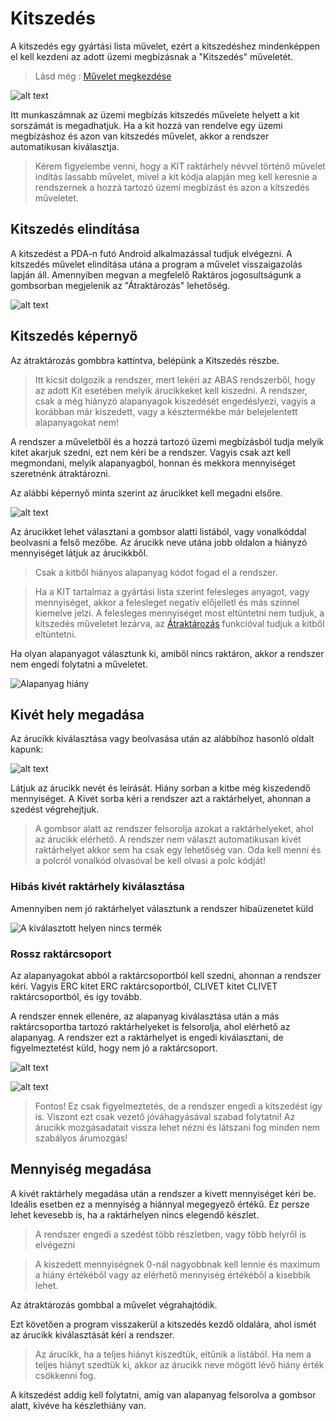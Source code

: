 # Kitszedés

A kitszedés egy gyártási lista művelet, ezért a kitszedéshez mindenképpen el kell kezdeni az adott üzemi megbízásnak a "Kitszedés" műveletét.

> Lásd még : [Művelet megkezdése](../Gyartas/Muvelet-megkezdese)

![alt text](image-56.png)

Itt munkaszámnak az üzemi megbízás kitszedés művelete helyett a kit sorszámát is megadhatjuk. Ha a kit hozzá van rendelve egy üzemi megbízáshoz és azon van kitszedés művelet, akkor a rendszer automatikusan kiválasztja.

> Kérem figyelembe venni, hogy a KIT raktárhely névvel történő művelet indítás lassabb művelet, mivel a kit kódja alapján meg kell keresnie a rendszernek a hozzá tartozó üzemi megbízást és azon a kitszedés műveletet. 

## Kitszedés elindítása

A kitszedést a PDA-n futó Android alkalmazással tudjuk elvégezni. A kitszedés művelet elindítása utána a program a művelet visszaigazolás lapján áll. Amennyiben megvan a megfelelő Raktáros jogosultságunk a gombsorban megjelenik az "Átraktározás" lehetőség.

![alt text](image-57.png)

## Kitszedés képernyő

Az átraktározás gombbra kattintva, belépünk a Kitszedés részbe.

> Itt kicsit dolgozik a rendszer, mert lekéri az ABAS rendszerből, hogy az adott Kit esetében melyik árucikkeket kell kiszedni. A rendszer, csak a még hiányzó alapanyagok kiszedését engedéslyezi, vagyis a korábban már kiszedett, vagy a késztermékbe már belejelentett alapanyagokat nem!

A rendszer a műveletből és a hozzá tartozó üzemi megbízásból tudja melyik kitet akarjuk szedni, ezt nem kéri be a rendszer. Vagyis csak azt kell megmondani, melyik alapanyagból, honnan és mekkora mennyiséget szeretnénk átraktározni.

Az alábbi képernyő minta szerint az árucikket kell megadni elsőre.

![alt text](image-58.png)

Az árucikket lehet választani a gombsor alatti listából, vagy vonalkóddal beolvasni a felső mezőbe.
Az árucikk neve utána jobb oldalon a hiányzó mennyiséget látjuk az árucikkből.

> Csak a kitből hiányos alapanyag kódot fogad el a rendszer. 

> Ha a KIT tartalmaz a gyártási lista szerint felesleges anyagot, vagy mennyiséget, akkor a felesleget negatív előjelletl és más színnel kiemelve jelzi. A felesleges mennyiséget most eltüntetni nem tudjuk, a kitszedés műveletet lezárva, az [Átraktározás](atraktarozas.md) funkcióval tudjuk a kitből eltüntetni.

Ha olyan alapanyagot választunk ki, amiből nincs raktáron, akkor a rendszer nem engedi folytatni a műveletet.

![Alapanyag hiány](image-6.png)

## Kivét hely megadása

Az árucikk kiválasztása vagy beolvasása után az alábbihoz hasonló oldalt kapunk:

![alt text](image-1.png)

Látjuk az árucikk nevét és leírását. Hiány sorban a kitbe még kiszedendő mennyiséget.
A Kivét sorba kéri a rendszer azt a raktárhelyet, ahonnan a szedést végrehejtjuk.

> A gombsor alatt az rendszer felsorolja azokat a raktárhelyeket, ahol az árucikk elérhető. A rendszer nem választ automatikusan kivét raktárhelyet akkor sem ha csak egy lehetőség van. Oda kell menni és a polcról vonalkód olvasóval be kell olvasi a polc kódját!

### Hibás kivét raktárhely kiválasztása

Amennyiben nem jó raktárhelyet választunk a rendszer hibaüzenetet küld

![A kiválasztott helyen nincs termék](image-3.png)

### Rossz raktárcsoport

Az alapanyagokat abból a raktárcsoportból kell szedni, ahonnan a rendszer kéri. Vagyis ERC kitet ERC raktárcsoportból, CLIVET kitet CLIVET raktárcsoportból, és így tovább.

A rendszer ennek ellenére, az alapanyag kiválasztása után a más raktárcsoportba tartozó raktárhelyeket is felsorolja, ahol elérhető az alapanyag. A rendszer ezt a raktárhelyet is engedi kiválasztani, de figyelmeztetést küld, hogy nem jó a raktárcsoport.

![alt text](image-4.png)

![alt text](image-5.png)

> Fontos! Ez csak figyelmeztetés, de a rendszer engedi a kitszedést így is. Viszont ezt csak vezető jóváhagyásával szabad folytatni! Az árucikk mozgásadatait vissza lehet nézni és látszani fog minden nem szabályos árumozgás!

## Mennyiség megadása

A kivét raktárhely megadása után a rendszer a kivett mennyiséget kéri be. Ideális esetben ez a mennyiség a hiánnyal megegyező értékű. Ez persze lehet kevesebb is, ha a raktárhelyen nincs elegendő készlet.

> A rendszer engedi a szedést több részletben, vagy több helyről is elvégezni

> A kiszedett mennyiségnek 0-nál nagyobbnak kell lennie és maximum a hiány értékéből vagy az elérhető mennyiség értékéből a kisebbik lehet.

Az átraktározás gombbal a művelet végrahajtódik.

Ezt követően a program visszakerül a kitszedés kezdő oldalára, ahol ismét az árucikk kiválasztását kéri a rendszer.

> Az árucikk, ha a teljes hiányt kiszedtük, eltűnik a listából. Ha nem a teljes hiányt szedtük ki, akkor az árucikk neve mögött lévő hiány érték csökkenni fog.

A kitszedést addig kell folytatni, amíg van alapanyag felsorolva a gombsor alatt, kivéve ha készlethiány van.



